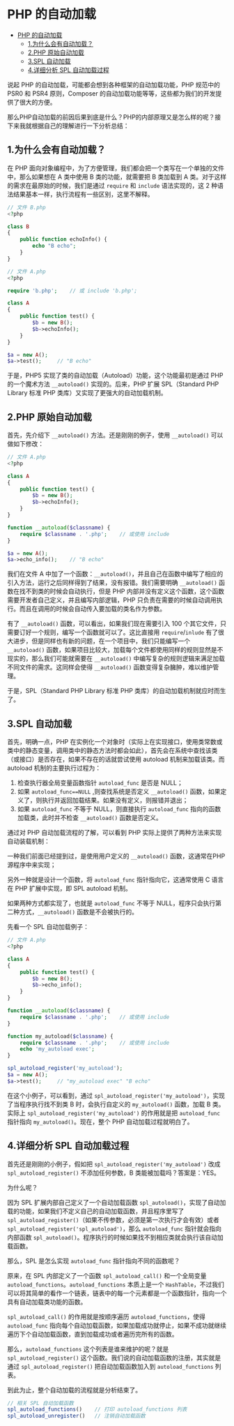 # PHP 的自动加载

- [PHP 的自动加载](#php-的自动加载)
  - [1.为什么会有自动加载？](#1为什么会有自动加载)
  - [2.PHP 原始自动加载](#2php-原始自动加载)
  - [3.SPL 自动加载](#3spl-自动加载)
  - [4.详细分析 SPL 自动加载过程](#4详细分析-spl-自动加载过程)

说起 PHP 的自动加载，可能都会想到各种框架的自动加载功能，PHP 规范中的 PSR0 和 PSR4 原则，Composer 的自动加载功能等等，这些都为我们的开发提供了很大的方便。

那么PHP自动加载的前因后果到底是什么？PHP的内部原理又是怎么样的呢？接下来我就根据自己的理解进行一下分析总结：

## 1.为什么会有自动加载？

在 PHP 面向对象编程中，为了方便管理，我们都会把一个类写在一个单独的文件中，那么如果想在 A 类中使用 B 类的功能，就需要把 B 类加载到 A 类。对于这样的需求在最原始的时候，我们是通过 `require` 和 `include` 语法实现的，这 2 种语法结果基本一样，执行流程有一些区别，这里不解释。

```php
// 文件 B.php
<?php

class B
{
    public function echoInfo() {
        echo "B echo";
    }
}
```

```php
// 文件 A.php
<?php

require 'b.php';    // 或 include 'b.php';

class A
{
    public function test() {
        $b = new B();
        $b->echoInfo();
    }
}

$a = new A();
$a->test();     // "B echo"
```

于是，PHP5 实现了类的自动加载（Autoload）功能，这个功能最初是通过 PHP 的一个魔术方法 `__autoload()` 实现的。后来，PHP 扩展 SPL（Standard PHP Library 标准 PHP 类库）又实现了更强大的自动加载机制。

## 2.PHP 原始自动加载

首先，先介绍下 `__autoload()` 方法。还是刚刚的例子，使用 `__autoload()` 可以做如下修改：

```php
// 文件 A.php
<?php

class A
{
    public function test() {
        $b = new B();
        $b->echoInfo();
    }
}

function __autoload($classname) {
    require $classname . '.php';    // 或使用 include
}

$a = new A();
$a->echo_info();    // "B echo"
```

我们在文件 A 中加了一个函数：`__autoload()`，并且自己在函数中编写了相应的引入方法，运行之后同样得到了结果，没有报错。我们需要明确 `__autoload()` 函数在找不到类的时候会自动执行，但是 PHP 内部并没有定义这个函数，这个函数需要开发者自己定义，并且编写内部逻辑，PHP 只负责在需要的时候自动调用执行。而且在调用的时候会自动传入要加载的类名作为参数。

有了 `__autoload()` 函数，可以看出，如果我们现在需要引入 100 个其它文件，只需要订好一个规则，编写一个函数就可以了。这比直接用 `require`/`inlude` 有了很大进步，但是同样也有新的问题，在一个项目中，我们只能编写一个 `__autoload()` 函数，如果项目比较大，加载每个文件都使用同样的规则显然是不现实的，那么我们可能就需要在 `__autoload()` 中编写复杂的规则逻辑来满足加载不同文件的需求。这同样会使得 `__autoload()` 函数变得复杂臃肿，难以维护管理。

于是，SPL（Standard PHP Library 标准 PHP 类库）的自动加载机制就应时而生了。

## 3.SPL 自动加载

首先，明确一点，PHP 在实例化一个对象时（实际上在实现接口，使用类常数或类中的静态变量，调用类中的静态方法时都会如此），首先会在系统中查找该类（或接口）是否存在，如果不存在的话就尝试使用 autoload 机制来加载该类。而 autoload 机制的主要执行过程为：

1. 检查执行器全局变量函数指针 `autoload_func` 是否是 NULL；
2. 如果 `autoload_func==NULL` ,则查找系统是否定义 `__autoload()` 函数，如果定义了，则执行并返回加载结果。如果没有定义，则报错并退出；
3. 如果 `autoload_func` 不等于 NULL，则直接执行 `autoload_func` 指向的函数加载类，此时并不检查 `__autoload()` 函数是否定义。

通过对 PHP 自动加载流程的了解，可以看到 PHP 实际上提供了两种方法来实现自动装载机制：

一种我们前面已经提到过，是使用用户定义的 `__autoload()` 函数，这通常在PHP源程序中来实现；

另外一种就是设计一个函数，将 `autoload_func` 指针指向它，这通常使用 C 语言在 PHP 扩展中实现，即 SPL autoload 机制。

如果两种方式都实现了，也就是 `autoload_func` 不等于 NULL，程序只会执行第二种方式，`__autoload()` 函数是不会被执行的。

先看一个 SPL 自动加载例子：

```php
// 文件 A.php
<?php

class A
{
    public function test() {
        $b = new B();
        $b->echo_info();
    }
}

function __autoload($classname) {
    require $classname . '.php';    // 或使用 include
}

function my_autoload($classname) {
    require $classname . '.php';    // 或使用 include
    echo 'my_autoload exec';
}

spl_autoload_register('my_autoload');
$a = new A();
$a->test();     // "my_autoload exec" "B echo"
```

在这个小例子，可以看到，通过 `spl_autoload_register('my_autoload')`，实现了当程序执行找不到类 B 时，会执行自定义的 `my_autoload()` 函数，加载 B 类。实际上 `spl_autoload_register('my_autoload')` 的作用就是把 `autoload_func` 指针指向 `my_autoload()`。现在，整个 PHP 自动加载过程就明白了。

## 4.详细分析 SPL 自动加载过程

首先还是刚刚的小例子，假如把 `spl_autoload_register('my_autoload')` 改成 `spl_autoload_register()` 不添加任何参数，B 类能被加载吗？答案是：YES。

为什么呢？

因为 SPL 扩展内部自己定义了一个自动加载函数 `spl_autoload()`，实现了自动加载的功能，如果我们不定义自己的自动加载函数，并且程序里写了 `spl_autoload_register()`（如果不传参数，必须是第一次执行才会有效）或者 `spl_autoload_register('spl_autoload')`，那么 `autoload_func` 指针就会指向内部函数 `spl_autoload()`。程序执行的时候如果找不到相应类就会执行该自动加载函数。

那么，SPL 是怎么实现 `autoload_func` 指针指向不同的函数呢？

原来，在 SPL 内部定义了一个函数 `spl_autoload_call()` 和一个全局变量 `autoload_functions`。`autoload_functions` 本质上是一个 `HashTable`，不过我们可以将其简单的看作一个链表，链表中的每一个元素都是一个函数指针，指向一个具有自动加载类功能的函数。

`spl_autoload_call()` 的作用就是按顺序遍历 `autoload_functions`，使得 `autoload_func` 指向每个自动加载函数，如果加载成功就停止，如果不成功就继续遍历下个自动加载函数，直到加载成功或者遍历完所有的函数。

那么，`autoload_functions` 这个列表是谁来维护的呢？就是 `spl_autoload_register()` 这个函数。我们说的自动加载函数的注册，其实就是通过 `spl_autoload_register()` 把自动加载函数加入到 `autoload_functions` 列表。

到此为止，整个自动加载的流程就是分析结束了。

```php
// 相关 SPL 自动加载函数
spl_autoload_functions()    // 打印 autoload_functions 列表
spl_autoload_unregister()   // 注销自动加载函数
```